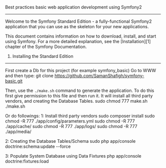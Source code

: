 Best practices basic web application development using Symfony2

----------------------------------
Welcome to the Symfony Standard Edition - a fully-functional Symfony2
application that you can use as the skeleton for your new applications.

This document contains information on how to download, install, and start
using Symfony. For a more detailed explanation, see the [Installation][1]
chapter of the Symfony Documentation.

1) Installing the Standard Edition
----------------------------------
First create a Db for this project (for example symfony_basic)
Go to WWW and then type:
    git clone https://github.com/SamanShafigh/symfony-basic.git

Then, use the `./make.sh` command to generate the application. To do this first give
permission to this file and then run it. It will install all third party vendors, and
creating the Database Tables. 
    sudo chmod 777 make.sh
    ./make.sh

Or do followings:
1: Install third party vendors
    sudo composer install
    sudo chmod -R 777 ./app/config/parameters.yml
    sudo chmod -R 777 ./app/cache/
    sudo chmod -R 777 ./app/logs/
    sudo chmod -R 777 ./app/media/
    
2: Creating the Database Tables/Schema
    sudo php app/console doctrine:schema:update --force

3: Populate System Database using Data Fixtures
    php app/console doctrine:fixtures:load
